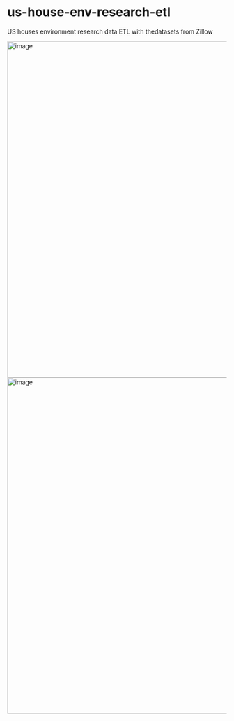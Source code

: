 # us-house-env-research-etl
US houses environment research data ETL with thedatasets from Zillow

<img width="770" alt="image" src="https://github.com/kwoolaid725/us-house-env-research-etl/assets/107806433/9ca51eb5-4efa-4890-a711-1d22c26a0956">



<img width="770" alt="image" src="https://github.com/kwoolaid725/us-house-env-research-etl/assets/107806433/af7e3211-969e-4628-b4f4-78451d63434a">
